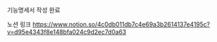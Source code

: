 기능명세서 작성 완료

노션 링크
https://www.notion.so/4c0db011db7c4e69a3b2614137e4195c?v=d95e4343f8e148bfa024c9d2ec7d0a63
